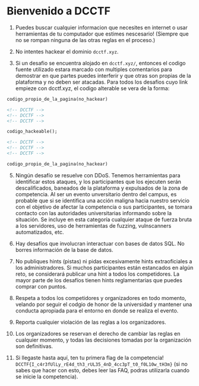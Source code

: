 <br/>
<br/>

# Bienvenido a DCCTF

1. Puedes buscar cualquier informacion que necesites en internet o usar herramientas de tu computador que estimes nescesario! (Siempre que no se rompan ninguna de las otras reglas en el proceso.)

2. No intentes hackear el dominio `dcctf.xyz`.

3. Si un desafio se encuentra alojado en `dcctf.xyz/`, entonces el codigo fuente utilizado estara marcado con multiples comentarios para demostrar en que partes puedes interferir y que otras son propias de la plataforma y no deben ser atacadas. Para todos los desafios cuyo link empieze con dcctf.xyz, el codigo alterable se vera de la forma:

```html
codigo_propio_de_la_pagina(no_hackear)

<!-- DCCTF -->
<!-- DCCTF -->
<!-- DCCTF -->

codigo_hackeable();

<!-- DCCTF -->
<!-- DCCTF -->
<!-- DCCTF -->

codigo_propio_de_la_pagina(no_hackear)
```

5. Ningún desafío se resuelve con DDoS. Tenemos herramientas para identificar estos ataques, y los participantes que los ejecuten serán descalificados, baneados de la plataforma y expulsados de la zona de competencia. Al ser un evento unversitario dentro del campus, es probable que si se identifica una acción maligna hacia nuestro servicio con el objetivo de afectar la competencia o sus participantes, se tomara contacto con las autoridades universitarias informando sobre la situación. Se incluye en esta categoría cualquier ataque de fuerza bruta a los servidores, uso de herramientas de fuzzing, vulnscanners automatizados, etc.

6. Hay desafíos que involucran interactuar con bases de datos SQL. No borres información de la base de datos.

7. No publiques hints (pistas) ni pidas excesivamente hints extraoficiales a los administradores. Si muchos participantes están estancados en algún reto, se considerará publicar una hint a todos los competidores. La mayor parte de los desafíos tienen hints reglamentarias que puedes comprar con puntos.

8. Respeta a todos los competidores y organizadores en todo momento, velando por seguir el codgio de honor de la universidad y mantener una conducta apropiada para el entorno en donde se realiza el evento.

9. Reporta cualquier violación de las reglas a los organizadores.

10. Los organizadores se reservan el derecho de cambiar las reglas en cualquier momento, y todas las decisiones tomadas por la organización son definitivas.

11. Si llegaste hasta aquí, ten tu primera flag de la competencia! `DCCTF{I_c4r3fUlLy_rE4d_th3_rUL35_4nD_4cc3pT_t0_f0L10w_tH3m}` (si no sabes que hacer con esto, debes leer las FAQ, podras utilizarla cuando se inicie la competencia).